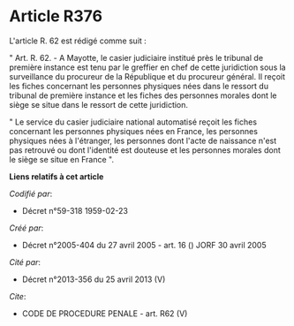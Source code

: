 # Article R376

L'article R. 62 est rédigé comme suit :

" Art. R. 62. - A Mayotte, le casier judiciaire institué près le tribunal de première instance est tenu par le greffier en
chef de cette juridiction sous la surveillance du procureur de la République et du procureur général. Il reçoit les fiches
concernant les personnes physiques nées dans le ressort du tribunal de première instance et les fiches des personnes morales
dont le siège se situe dans le ressort de cette juridiction.

" Le service du casier judiciaire national automatisé reçoit les fiches concernant les personnes physiques nées en France,
les personnes physiques nées à l'étranger, les personnes dont l'acte de naissance n'est pas retrouvé ou dont l'identité est
douteuse et les personnes morales dont le siège se situe en France ".

**Liens relatifs à cet article**

_Codifié par_:

  - Décret n°59-318 1959-02-23

_Créé par_:

  - Décret n°2005-404 du 27 avril 2005 - art. 16 () JORF 30 avril 2005

_Cité par_:

  - Décret n°2013-356 du 25 avril 2013 (V)

_Cite_:

  - CODE DE PROCEDURE PENALE - art. R62 (V)
